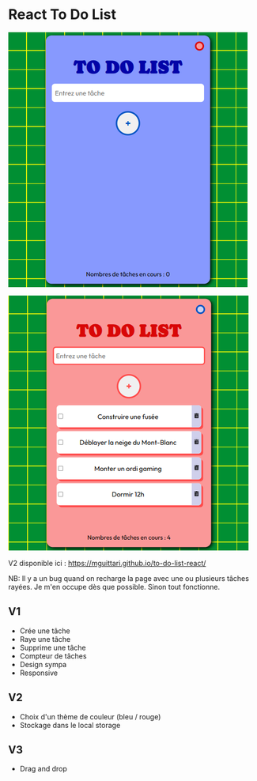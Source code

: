 # React To Do List

![Blue version](/src/assets/todolist-1.png)

![Red version](/src/assets/todolist-2.png)

V2 disponible ici : https://mguittari.github.io/to-do-list-react/

NB: Il y a un bug quand on recharge la page avec une ou plusieurs tâches rayées.
Je m'en occupe dès que possible. Sinon tout fonctionne.

## V1
- Crée une tâche
- Raye une tâche
- Supprime une tâche
- Compteur de tâches
- Design sympa
- Responsive

## V2
- Choix d'un thème de couleur (bleu / rouge)
- Stockage dans le local storage

## V3
- Drag and drop